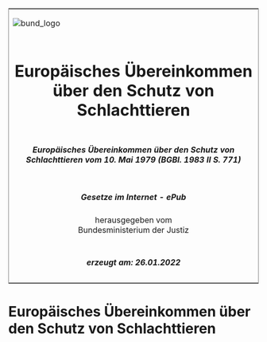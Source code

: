 <span id="DECKBLATT.html"></span>

<table border="0" frame="border" width="100%">

<tr valign="top">

<td align="left">

![bund\_logo](BfJ_2021_Web_de_de.gif)

</td>

<td align="right">

 

</td>

</tr>

<tr align="center" valign="middle">

<td colspan="2">

# Europäisches Übereinkommen über den Schutz von Schlachttieren

</td>

</tr>

<tr align="center" valign="middle">

<td colspan="2">

##### Europäisches Übereinkommen über den Schutz von Schlachttieren vom 10. Mai 1979 (BGBl. 1983 II S. 771)

</td>

</tr>

<tr align="center" valign="middle">

<td colspan="2">

  
  

##### Gesetze im Internet - ePub  
  
herausgegeben vom  
Bundesministerium der Justiz

</td>

</tr>

<tr align="center" valign="bottom">

<td colspan="2">

  
  

##### erzeugt am: 26.01.2022

</td>

</tr>

</table>

<span id="BJNR207710983.html"></span>

# Europäisches Übereinkommen über den Schutz von Schlachttieren

